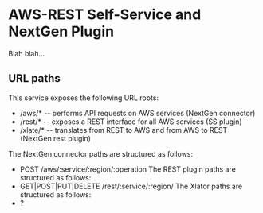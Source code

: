 AWS-REST Self-Service and NextGen Plugin
====================================================

Blah blah...

URL paths
---------

This service exposes the following URL roots:
- /aws/* -- performs API requests on AWS services (NextGen connector)
- /rest/* -- exposes a REST interface for all AWS services (SS plugin)
- /xlate/* -- translates from REST to AWS and from AWS to REST (NextGen rest plugin)

The NextGen connector paths are structured as follows:
- POST /aws/:service/:region/:operation
The REST plugin paths are structured as follows:
- GET|POST|PUT|DELETE /rest/:service/:region/
The Xlator paths are structured as follows:
- ?
